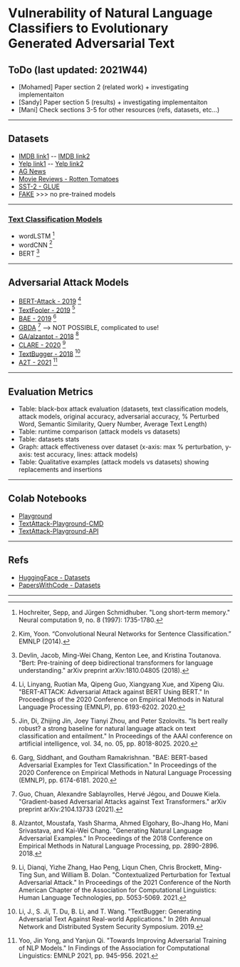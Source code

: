 # Vulnerability of Natural Language Classifiers to Evolutionary Generated Adversarial Text

## ToDo (last updated: 2021W44)
- [Mohamed] Paper section 2 (related work) + investigating implementaiton
- [Sandy] Paper section 5 (results) + investigating implementaiton
- [Mani] Check sections 3-5 for other resources (refs, datasets, etc...) 
---
## Datasets
- [IMDB link1](https://datasets.imdbws.com) -- [IMDB link2](http://ai.stanford.edu/~amaas/data/sentiment/)
- [Yelp link1](https://www.yelp.com/dataset) -- [Yelp link2](https://www.kaggle.com/yelp-dataset/yelp-dataset)
- [AG News](http://groups.di.unipi.it/~gulli/AG_corpus_of_news_articles.html)
- [Movie Reviews - Rotten Tomatoes](https://www.cs.cornell.edu/people/pabo/movie-review-data/)
- [SST-2 - GLUE](https://gluebenchmark.com)
- [FAKE](https://www.kaggle.com/c/fake-news/data) >>> no pre-trained models
---
### [Text Classification Models](https://textattack.readthedocs.io/en/latest/3recipes/models.html)
- wordLSTM [^1]
- wordCNN [^2]
- BERT [^3]
---
## Adversarial Attack Models 
- [BERT-Attack - 2019](https://github.com/LinyangLee/BERT-Attack) [^4]
- [TextFooler - 2019](https://github.com/jind11/TextFooler) [^5]
- [BAE - 2019](https://github.com/QData/TextAttack) [^6]
- [GBDA](https://github.com/facebookresearch/text-adversarial-attack) [^7] --> NOT POSSIBLE, complicated to use!
- [GA/alzantot - 2018](https://github.com/QData/TextAttack) [^8]
- [CLARE - 2020](https://github.com/QData/TextAttack) [^9]
- [TextBugger - 2018](https://github.com/QData/TextAttack) [^10]
- [A2T - 2021](https://github.com/QData/TextAttack) [^11]
---
## Evaluation Metrics
- Table: black-box attack evaluation (datasets, text classification models, attack models, original accuracy, adversarial accuracy, % Perturbed Word, Semantic Similarity, Query Number, Average Text Length)
- Table: runtime comparison (attack models vs datasets)
- Table: datasets stats
- Graph: attack effectiveness over dataset (x-axis: max % perturbation, y-axis: test accuracy, lines: attack models)
- Table: Qualitative examples (attack models vs datasets) showing replacements and insertions
---
## Colab Notebooks
- [Playground](https://colab.research.google.com/drive/1Hs_E6F0_h5AYhUj3o5wNI5LeF5Ashk8p?usp=sharing)
- [TextAttack-Playground-CMD](https://colab.research.google.com/drive/1rRdiD5oQy_ohHrIDF4Nsal7Fdom-Q2D-?usp=sharing)
- [TextAttack-Playground-API](https://colab.research.google.com/drive/1uU4xYNGfpvv-H2eirRr9U67GYTkMoBnm?usp=sharing)
---
## Refs
- [HuggingFace - Datasets](https://huggingface.co/datasets)
- [PapersWithCode - Datasets](https://paperswithcode.com/task/text-classification)

---

[^1]: Hochreiter, Sepp, and Jürgen Schmidhuber. "Long short-term memory." Neural computation 9, no. 8 (1997): 1735-1780.
[^2]: Kim, Yoon. “Convolutional Neural Networks for Sentence Classification.” EMNLP (2014).
[^3]: Devlin, Jacob, Ming-Wei Chang, Kenton Lee, and Kristina Toutanova. "Bert: Pre-training of deep bidirectional transformers for language understanding." arXiv preprint arXiv:1810.04805 (2018). 
[^4]: Li, Linyang, Ruotian Ma, Qipeng Guo, Xiangyang Xue, and Xipeng Qiu. "BERT-ATTACK: Adversarial Attack against BERT Using BERT." In Proceedings of the 2020 Conference on Empirical Methods in Natural Language Processing (EMNLP), pp. 6193-6202. 2020.
[^5]: Jin, Di, Zhijing Jin, Joey Tianyi Zhou, and Peter Szolovits. "Is bert really robust? a strong baseline for natural language attack on text classification and entailment." In Proceedings of the AAAI conference on artificial intelligence, vol. 34, no. 05, pp. 8018-8025. 2020.
[^6]: Garg, Siddhant, and Goutham Ramakrishnan. "BAE: BERT-based Adversarial Examples for Text Classification." In Proceedings of the 2020 Conference on Empirical Methods in Natural Language Processing (EMNLP), pp. 6174-6181. 2020.
[^7]: Guo, Chuan, Alexandre Sablayrolles, Hervé Jégou, and Douwe Kiela. "Gradient-based Adversarial Attacks against Text Transformers." arXiv preprint arXiv:2104.13733 (2021).
[^8]: Alzantot, Moustafa, Yash Sharma, Ahmed Elgohary, Bo-Jhang Ho, Mani Srivastava, and Kai-Wei Chang. "Generating Natural Language Adversarial Examples." In Proceedings of the 2018 Conference on Empirical Methods in Natural Language Processing, pp. 2890-2896. 2018.
[^9]: Li, Dianqi, Yizhe Zhang, Hao Peng, Liqun Chen, Chris Brockett, Ming-Ting Sun, and William B. Dolan. "Contextualized Perturbation for Textual Adversarial Attack." In Proceedings of the 2021 Conference of the North American Chapter of the Association for Computational Linguistics: Human Language Technologies, pp. 5053-5069. 2021.
[^10]: Li, J., S. Ji, T. Du, B. Li, and T. Wang. "TextBugger: Generating Adversarial Text Against Real-world Applications." In 26th Annual Network and Distributed System Security Symposium. 2019.
[^11]: Yoo, Jin Yong, and Yanjun Qi. "Towards Improving Adversarial Training of NLP Models." In Findings of the Association for Computational Linguistics: EMNLP 2021, pp. 945-956. 2021.
